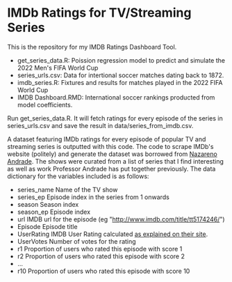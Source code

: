 # IMDb Ratings for TV/Streaming Series

This is the repository for my IMDB Ratings Dashboard Tool. 

* get_series_data.R: Poission regression model to predict and simulate the 2022 Men's FIFA World Cup
* series_urls.csv: Data for intertional soccer matches dating back to 1872.
* imdb_series.R: Fixtures and results for matches played in the 2022 FIFA World Cup
* IMDB Dashboard.RMD: International soccer rankings producted from model coefficients.

Run get_series_data.R. It will fetch ratings for every episode of the series in series_urls.csv and save the result in data/series_from_imdb.csv.


A dataset featuring IMDb ratings for every episode of popular TV and streaming series is outputted with this code. The code to scrape IMDb's website (politely) and generate the dataset was borrowed from [Nazareno Andrade](https://github.com/nazareno/imdb-series#imdb-ratings-for-tvstreaming-series). The shows were curated from a list of series that I find interesting as well as work Professor Andrade has put together previously. The data dictionary for the variables included is as follows:

* series_name <chr> Name of the TV show
* series_ep   <int> Episode index in the series from 1 onwards
* season      <int> Season index
* season_ep   <int> Episode index
* url         <chr> IMDB url for the episode (eg "http://www.imdb.com/title/tt5174246/")
* Episode     <chr> Episode title
* UserRating  <dbl> IMDB User Rating calculated [as explained on their site](http://www.imdb.com/help/show_leaf?votestopfaq).
* UserVotes   <dbl> Number of votes for the rating
* r1          <dbl> Proportion of users who rated this episode with score 1
* r2          <dbl> Proportion of users who rated this episode with score 2
* ...
* r10         <dbl> Proportion of users who rated this episode with score 10

